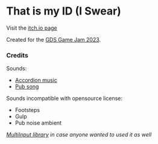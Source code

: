 # That is my ID (I Swear)

Visit the [itch.io page](https://maty83.itch.io/that-is-my-id-i-swear)   

Created for the [GDS Game Jam 2023](https://itch.io/jam/gds-jam-2023).
   
   
### Credits
Sounds:
 - [Accordion music](https://freesound.org/people/lepolainyann/sounds/149091/)
 - [Pub song](https://freesound.org/people/16H_Panska_Stejskal_David/sounds/498073/)


Sounds incompatible with opensource license:
 - Footsteps
 - Gulp
 - Pub noise ambient

_[MultiInput library](https://github.com/MarkusSecundus/UnityMultiInput/tree/main) in case anyone wanted to used it as well_
